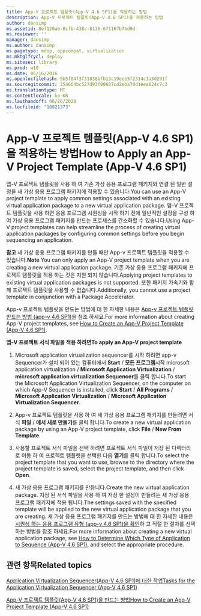 ```yaml
---
title: App-V 프로젝트 템플릿(App-V 4.6 SP1)을 적용하는 방법
description: App-V 프로젝트 템플릿(App-V 4.6 SP1)을 적용하는 방법
author: dansimp
ms.assetid: 8ef120ab-8cfb-438c-8136-671167b7bd9d
ms.reviewer: ''
manager: dansimp
ms.author: dansimp
ms.pagetype: mdop, appcompat, virtualization
ms.mktglfcycl: deploy
ms.sitesec: library
ms.prod: w10
ms.date: 06/16/2016
ms.openlocfilehash: 5b5f04f3f31838bfb13c19eee5f2314c3a3d291f
ms.sourcegitcommit: 354664bc527d93f80687cd2eba70d1eea024c7c3
ms.translationtype: MT
ms.contentlocale: ko-KR
ms.lasthandoff: 06/26/2020
ms.locfileid: "10821373"
---
```

# <span data-ttu-id="f4421-103">App-V 프로젝트 템플릿(App-V 4.6 SP1)을 적용하는 방법</span><span class="sxs-lookup"><span data-stu-id="f4421-103">How to Apply an App-V Project Template (App-V 4.6 SP1)</span></span>


<span data-ttu-id="f4421-104">앱-V 프로젝트 템플릿을 사용 하 여 기존 가상 응용 프로그램 패키지와 연결 된 일반 설정을 새 가상 응용 프로그램 패키지에 적용할 수 있습니다.</span><span class="sxs-lookup"><span data-stu-id="f4421-104">You can use an App-V project template to apply common settings associated with an existing virtual application package to a new virtual application package.</span></span> <span data-ttu-id="f4421-105">앱-V 프로젝트 템플릿을 사용 하면 응용 프로그램 시퀀싱을 시작 하기 전에 일반적인 설정을 구성 하 여 가상 응용 프로그램 패키지를 만드는 프로세스를 간소화할 수 있습니다.</span><span class="sxs-lookup"><span data-stu-id="f4421-105">Using App-V project templates can help streamline the process of creating virtual application packages by configuring common settings before you begin sequencing an application.</span></span>

<span data-ttu-id="f4421-106">**참고**  새 가상 응용 프로그램 패키지를 만들 때만 App-v 프로젝트 템플릿을 적용할 수 있습니다.</span><span class="sxs-lookup"><span data-stu-id="f4421-106">**Note** You can only apply an App-V project template when you are creating a new virtual application package.</span></span> <span data-ttu-id="f4421-107">기존 가상 응용 프로그램 패키지에 프로젝트 템플릿을 적용 하는 것은 지원 되지 않습니다.</span><span class="sxs-lookup"><span data-stu-id="f4421-107">Applying project templates to existing virtual application packages is not supported.</span></span> <span data-ttu-id="f4421-108">또한 패키지 가속기와 함께 프로젝트 템플릿을 사용할 수 없습니다.</span><span class="sxs-lookup"><span data-stu-id="f4421-108">Additionally, you cannot use a project template in conjunction with a Package Accelerator.</span></span>

 

<span data-ttu-id="f4421-109">App-v 프로젝트 템플릿을 만드는 방법에 대 한 자세한 내용은 [App-v 프로젝트 템플릿 만드는 방법 (app-v 4.6 SP1)](how-to-create-an-app-v-project-template--app-v-46-sp1-.md)을 참조 하세요.</span><span class="sxs-lookup"><span data-stu-id="f4421-109">For more information about creating App-V project templates, see [How to Create an App-V Project Template (App-V 4.6 SP1)](how-to-create-an-app-v-project-template--app-v-46-sp1-.md).</span></span>

**<span data-ttu-id="f4421-110">앱-V 프로젝트 서식 파일을 적용 하려면</span><span class="sxs-lookup"><span data-stu-id="f4421-110">To apply an App-V project template</span></span>**

1.  <span data-ttu-id="f4421-111">Microsoft application virtualization sequencer를 시작 하려면 app-v Sequencer가 설치 되어 있는 컴퓨터에서 **Start**  /  **모든 프로그램**시작 microsoft application virtualization  /  **Microsoft Application Virtualization**  /  **microsoft application virtualization Sequencer**를 클릭 합니다.</span><span class="sxs-lookup"><span data-stu-id="f4421-111">To start the Microsoft Application Virtualization Sequencer, on the computer on which App-V Sequencer is installed, click **Start** / **All Programs** / **Microsoft Application Virtualization** / **Microsoft Application Virtualization Sequencer**.</span></span>

2.  <span data-ttu-id="f4421-112">App-v 프로젝트 템플릿을 사용 하 여 새 가상 응용 프로그램 패키지를 만들려면 서식 **파일**  /  **에서 새로 만들기**를 클릭 합니다.</span><span class="sxs-lookup"><span data-stu-id="f4421-112">To create a new virtual application package by using an App-V project template, click **File** / **New From Template**.</span></span>

3.  <span data-ttu-id="f4421-113">사용할 프로젝트 서식 파일을 선택 하려면 프로젝트 서식 파일이 저장 된 디렉터리로 이동 하 여 프로젝트 템플릿을 선택한 다음 **열기**를 클릭 합니다.</span><span class="sxs-lookup"><span data-stu-id="f4421-113">To select the project template that you want to use, browse to the directory where the project template is saved, select the project template, and then click **Open**.</span></span>

4.  <span data-ttu-id="f4421-114">새 가상 응용 프로그램 패키지를 만듭니다.</span><span class="sxs-lookup"><span data-stu-id="f4421-114">Create the new virtual application package.</span></span> <span data-ttu-id="f4421-115">지정 된 서식 파일을 사용 하 여 저장 한 설정이 만들려는 새 가상 응용 프로그램 패키지에 적용 됩니다.</span><span class="sxs-lookup"><span data-stu-id="f4421-115">The settings saved with the specified template will be applied to the new virtual application package that you are creating.</span></span> <span data-ttu-id="f4421-116">새 가상 응용 프로그램 패키지를 만드는 방법에 대 한 자세한 내용은 [시퀀싱 하는 응용 프로그램 유형 (app-v 4.6 SP1)을 확인](how-to-determine-which-type-of-application-to-sequence---app-v-46-sp1-.md)하 고 적절 한 절차를 선택 하는 방법을 참조 하세요.</span><span class="sxs-lookup"><span data-stu-id="f4421-116">For more information about creating a new virtual application package, see [How to Determine Which Type of Application to Sequence (App-V 4.6 SP1)](how-to-determine-which-type-of-application-to-sequence---app-v-46-sp1-.md), and select the appropriate procedure.</span></span>

## <span data-ttu-id="f4421-117">관련 항목</span><span class="sxs-lookup"><span data-stu-id="f4421-117">Related topics</span></span>


[<span data-ttu-id="f4421-118">Application Virtualization Sequencer(App-V 4.6 SP1)에 대한 작업</span><span class="sxs-lookup"><span data-stu-id="f4421-118">Tasks for the Application Virtualization Sequencer (App-V 4.6 SP1)</span></span>](tasks-for-the-application-virtualization-sequencer--app-v-46-sp1-.md)

[<span data-ttu-id="f4421-119">App-V 프로젝트 템플릿(App-V 4.6 SP1)을 만드는 방법</span><span class="sxs-lookup"><span data-stu-id="f4421-119">How to Create an App-V Project Template (App-V 4.6 SP1)</span></span>](how-to-create-an-app-v-project-template--app-v-46-sp1-.md)

 

 






